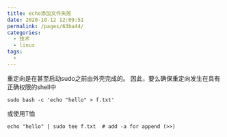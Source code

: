 ```yaml
---
title: echo添加文件失败
date: 2020-10-12 12:09:51
permalink: /pages/63ba44/
categories:
  - 技术
  - linux
tags:
  - 
---
```

重定向是在甚至启动sudo之前由外壳完成的。 因此，要么确保重定向发生在具有正确权限的shell中

```
sudo bash -c 'echo "hello" > f.txt'
```

或使用T恤

```
echo "hello" | sudo tee f.txt  # add -a for append (>>)
```